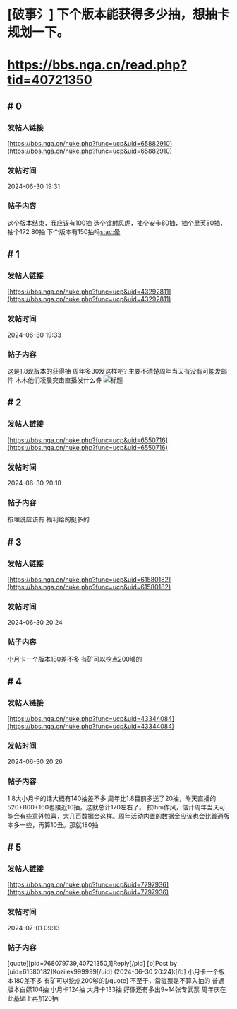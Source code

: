 # [破事氵] 下个版本能获得多少抽，想抽卡规划一下。
# https://bbs.nga.cn/read.php?tid=40721350

## \# 0
### 发帖人链接
[https://bbs.nga.cn/nuke.php?func=ucp&uid=65882910](https://bbs.nga.cn/nuke.php?func=ucp&uid=65882910)
### 发帖时间
2024-06-30 19:31
### 帖子内容
这个版本结束，我应该有100抽
选个镭射风虎，抽个安卡80抽，抽个里芙80抽，抽个172  80抽
下个版本有150抽吗[s:ac:晕](小月卡)
## \# 1
### 发帖人链接
[https://bbs.nga.cn/nuke.php?func=ucp&uid=43292811](https://bbs.nga.cn/nuke.php?func=ucp&uid=43292811)
### 发帖时间
2024-06-30 19:33
### 帖子内容
这是1.8现版本的获得抽 周年多30发这样吧? 主要不清楚周年当天有没有可能发邮件 木木他们凌晨突击直播发什么券
![标题](https://img.nga.178.com/attachments/mon_202406/30/axuzQo60o-eq3pZdT3cSsg-dt.jpg)
## \# 2
### 发帖人链接
[https://bbs.nga.cn/nuke.php?func=ucp&uid=6550716](https://bbs.nga.cn/nuke.php?func=ucp&uid=6550716)
### 发帖时间
2024-06-30 20:18
### 帖子内容
按理说应该有  福利给的挺多的
## \# 3
### 发帖人链接
[https://bbs.nga.cn/nuke.php?func=ucp&uid=61580182](https://bbs.nga.cn/nuke.php?func=ucp&uid=61580182)
### 发帖时间
2024-06-30 20:24
### 帖子内容
小月卡一个版本180差不多 有矿可以挖点200够的
## \# 4
### 发帖人链接
[https://bbs.nga.cn/nuke.php?func=ucp&uid=43344084](https://bbs.nga.cn/nuke.php?func=ucp&uid=43344084)
### 发帖时间
2024-06-30 20:26
### 帖子内容
1.8大小月卡的话大概有140抽差不多
周年比1.8目前多送了20抽，昨天直播的520+800+160也接近10抽，这就总计170左右了。
按lhm作风，估计周年当天可能会有些意外惊喜，大几百数据金这样。周年活动内置的数据金应该也会比普通版本多一些，再算10丑。那就180抽
## \# 5
### 发帖人链接
[https://bbs.nga.cn/nuke.php?func=ucp&uid=7797936](https://bbs.nga.cn/nuke.php?func=ucp&uid=7797936)
### 发帖时间
2024-07-01 09:13
### 帖子内容
[quote][pid=768079739,40721350,1]Reply[/pid] [b]Post by [uid=61580182]Kozilek999999[/uid] (2024-06-30 20:24):[/b]
小月卡一个版本180差不多 有矿可以挖点200够的[/quote]
不至于，常驻票是不算入抽的
普通版本白嫖104抽
小月卡124抽
大月卡133抽
好像还有多出9~14张专武票
周年庆在此基础上再加20抽
